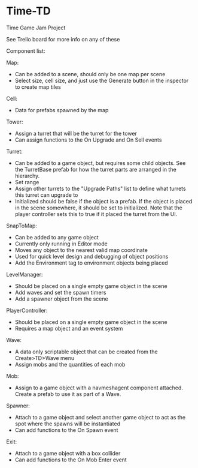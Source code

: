 # Time-TD
Time Game Jam Project

See Trello board for more info on any of these

Component list:

Map:
- Can be added to a scene, should only be one map per scene
- Select size, cell size, and just use the Generate button in the inspector to create map tiles

Cell:
- Data for prefabs spawned by the map

Tower:
- Assign a turret that will be the turret for the tower
- Can assign functions to the On Upgrade and On Sell events

Turret:
- Can be added to a game object, but requires some child objects. See the TurretBase prefab for how the turret parts are arranged in the hierarchy.
- Set range
- Assign other turrets to the "Upgrade Paths" list to define what turrets this turret can upgrade to
- Initialized should be false if the object is a prefab. If the object is placed in the scene somewhere, it should be set to initialized. Note that the player controller sets this to true if it placed the turret from the UI.

SnapToMap:
- Can be added to any game object
- Currently only running in Editor mode
- Moves any object to the nearest valid map coordinate
- Used for quick level design and debugging of object positions
- Add the Environment tag to environment objects being placed

LevelManager:
- Should be placed on a single empty game object in the scene
- Add waves and set the spawn timers
- Add a spawner object from the scene

PlayerController:
- Should be placed on a single empty game object in the scene
- Requires a map object and an event system

Wave:
- A data only scriptable object that can be created from the Create>TD>Wave menu
- Assign mobs and the quantities of each mob

Mob:
- Assign to a game object with a navmeshagent component attached. Create a prefab to use it as part of a Wave.

Spawner:
- Attach to a game object and select another game object to act as the spot where the spawns will be instantiated
- Can add functions to the On Spawn event

Exit:
- Attach to a game object with a box collider
- Can add functions to the On Mob Enter event


